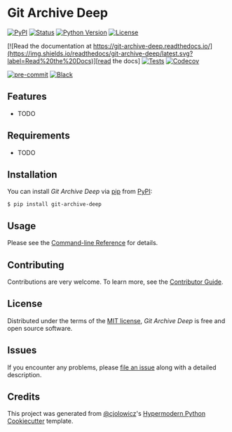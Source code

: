 # Git Archive Deep

[![PyPI](https://img.shields.io/pypi/v/git-archive-deep.svg)][pypi status]
[![Status](https://img.shields.io/pypi/status/git-archive-deep.svg)][pypi status]
[![Python Version](https://img.shields.io/pypi/pyversions/git-archive-deep)][pypi status]
[![License](https://img.shields.io/pypi/l/git-archive-deep)][license]

[![Read the documentation at https://git-archive-deep.readthedocs.io/](https://img.shields.io/readthedocs/git-archive-deep/latest.svg?label=Read%20the%20Docs)][read the docs]
[![Tests](https://github.com/cd3/git-archive-deep/workflows/Tests/badge.svg)][tests]
[![Codecov](https://codecov.io/gh/cd3/git-archive-deep/branch/main/graph/badge.svg)][codecov]

[![pre-commit](https://img.shields.io/badge/pre--commit-enabled-brightgreen?logo=pre-commit&logoColor=white)][pre-commit]
[![Black](https://img.shields.io/badge/code%20style-black-000000.svg)][black]

[pypi status]: https://pypi.org/project/git-archive-deep/
[read the docs]: https://git-archive-deep.readthedocs.io/
[tests]: https://github.com/cd3/git-archive-deep/actions?workflow=Tests
[codecov]: https://app.codecov.io/gh/cd3/git-archive-deep
[pre-commit]: https://github.com/pre-commit/pre-commit
[black]: https://github.com/psf/black

## Features

- TODO

## Requirements

- TODO

## Installation

You can install _Git Archive Deep_ via [pip] from [PyPI]:

```console
$ pip install git-archive-deep
```

## Usage

Please see the [Command-line Reference] for details.

## Contributing

Contributions are very welcome.
To learn more, see the [Contributor Guide].

## License

Distributed under the terms of the [MIT license][license],
_Git Archive Deep_ is free and open source software.

## Issues

If you encounter any problems,
please [file an issue] along with a detailed description.

## Credits

This project was generated from [@cjolowicz]'s [Hypermodern Python Cookiecutter] template.

[@cjolowicz]: https://github.com/cjolowicz
[pypi]: https://pypi.org/
[hypermodern python cookiecutter]: https://github.com/cjolowicz/cookiecutter-hypermodern-python
[file an issue]: https://github.com/cd3/git-archive-deep/issues
[pip]: https://pip.pypa.io/

<!-- github-only -->

[license]: https://github.com/cd3/git-archive-deep/blob/main/LICENSE
[contributor guide]: https://github.com/cd3/git-archive-deep/blob/main/CONTRIBUTING.md
[command-line reference]: https://git-archive-deep.readthedocs.io/en/latest/usage.html
